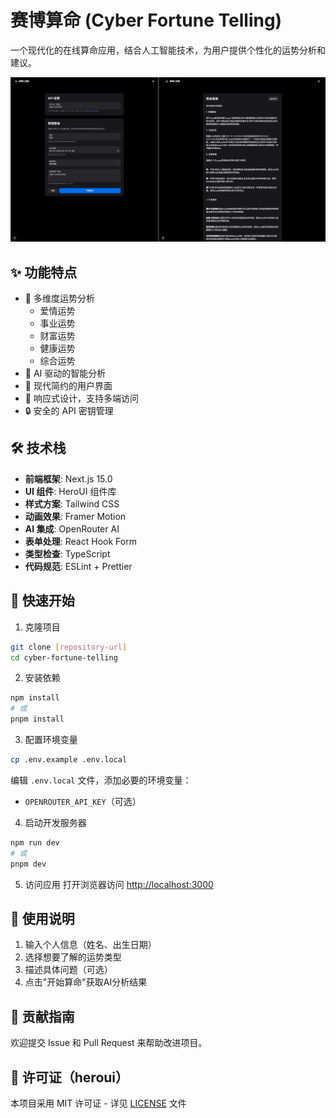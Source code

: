 # 赛博算命 (Cyber Fortune Telling)

一个现代化的在线算命应用，结合人工智能技术，为用户提供个性化的运势分析和建议。

![赛博算命界面预览](/public/image.png)

## ✨ 功能特点

- 🔮 多维度运势分析
  - 爱情运势
  - 事业运势
  - 财富运势
  - 健康运势
  - 综合运势
- 🤖 AI 驱动的智能分析
- 🎨 现代简约的用户界面
- 📱 响应式设计，支持多端访问
- 🔒 安全的 API 密钥管理

## 🛠️ 技术栈

- **前端框架**: Next.js 15.0
- **UI 组件**: HeroUI 组件库
- **样式方案**: Tailwind CSS
- **动画效果**: Framer Motion
- **AI 集成**: OpenRouter AI
- **表单处理**: React Hook Form
- **类型检查**: TypeScript
- **代码规范**: ESLint + Prettier

## 🚀 快速开始

1. 克隆项目
```bash
git clone [repository-url]
cd cyber-fortune-telling
```

2. 安装依赖
```bash
npm install
# 或
pnpm install
```

3. 配置环境变量
```bash
cp .env.example .env.local
```
编辑 `.env.local` 文件，添加必要的环境变量：
- `OPENROUTER_API_KEY`（可选）

4. 启动开发服务器
```bash
npm run dev
# 或
pnpm dev
```

5. 访问应用
打开浏览器访问 [http://localhost:3000](http://localhost:3000)

## 📝 使用说明

1. 输入个人信息（姓名、出生日期）
2. 选择想要了解的运势类型
3. 描述具体问题（可选）
4. 点击"开始算命"获取AI分析结果

## 🤝 贡献指南

欢迎提交 Issue 和 Pull Request 来帮助改进项目。

## 📄 许可证（heroui）

本项目采用 MIT 许可证 - 详见 [LICENSE](LICENSE) 文件

